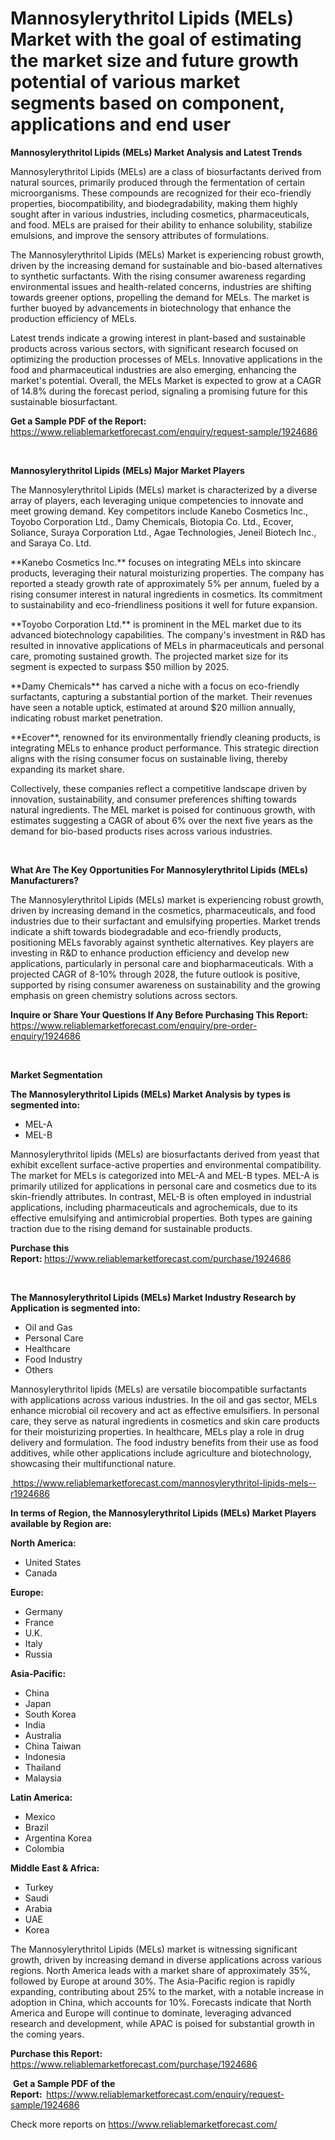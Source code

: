 <p><h1>Mannosylerythritol Lipids (MELs) Market with the goal of estimating the market size and future growth potential of various market segments based on component, applications and end user</h1></p><p><strong>Mannosylerythritol Lipids (MELs) Market Analysis and Latest Trends</strong></p>
<p><p>Mannosylerythritol Lipids (MELs) are a class of biosurfactants derived from natural sources, primarily produced through the fermentation of certain microorganisms. These compounds are recognized for their eco-friendly properties, biocompatibility, and biodegradability, making them highly sought after in various industries, including cosmetics, pharmaceuticals, and food. MELs are praised for their ability to enhance solubility, stabilize emulsions, and improve the sensory attributes of formulations.</p><p>The Mannosylerythritol Lipids (MELs) Market is experiencing robust growth, driven by the increasing demand for sustainable and bio-based alternatives to synthetic surfactants. With the rising consumer awareness regarding environmental issues and health-related concerns, industries are shifting towards greener options, propelling the demand for MELs. The market is further buoyed by advancements in biotechnology that enhance the production efficiency of MELs.</p><p>Latest trends indicate a growing interest in plant-based and sustainable products across various sectors, with significant research focused on optimizing the production processes of MELs. Innovative applications in the food and pharmaceutical industries are also emerging, enhancing the market's potential. Overall, the MELs Market is expected to grow at a CAGR of 14.8% during the forecast period, signaling a promising future for this sustainable biosurfactant.</p></p>
<p><strong>Get a Sample PDF of the Report:&nbsp;</strong> <a href="https://www.reliablemarketforecast.com/enquiry/request-sample/1924686?utm_campaign=1140&utm_medium=2&utm_source=Github&utm_content=ia&utm_term=14012025&utm_id=mannosylerythritol-lipids-mels">https://www.reliablemarketforecast.com/enquiry/request-sample/1924686</a></p>
<p>&nbsp;</p>
<p><strong>Mannosylerythritol Lipids (MELs) Major Market Players</strong></p>
<p><p>The Mannosylerythritol Lipids (MELs) market is characterized by a diverse array of players, each leveraging unique competencies to innovate and meet growing demand. Key competitors include Kanebo Cosmetics Inc., Toyobo Corporation Ltd., Damy Chemicals, Biotopia Co. Ltd., Ecover, Soliance, Suraya Corporation Ltd., Agae Technologies, Jeneil Biotech Inc., and Saraya Co. Ltd.</p><p>**Kanebo Cosmetics Inc.** focuses on integrating MELs into skincare products, leveraging their natural moisturizing properties. The company has reported a steady growth rate of approximately 5% per annum, fueled by a rising consumer interest in natural ingredients in cosmetics. Its commitment to sustainability and eco-friendliness positions it well for future expansion.</p><p>**Toyobo Corporation Ltd.** is prominent in the MEL market due to its advanced biotechnology capabilities. The company's investment in R&D has resulted in innovative applications of MELs in pharmaceuticals and personal care, promoting sustained growth. The projected market size for its segment is expected to surpass $50 million by 2025.</p><p>**Damy Chemicals** has carved a niche with a focus on eco-friendly surfactants, capturing a substantial portion of the market. Their revenues have seen a notable uptick, estimated at around $20 million annually, indicating robust market penetration.</p><p>**Ecover**, renowned for its environmentally friendly cleaning products, is integrating MELs to enhance product performance. This strategic direction aligns with the rising consumer focus on sustainable living, thereby expanding its market share.</p><p>Collectively, these companies reflect a competitive landscape driven by innovation, sustainability, and consumer preferences shifting towards natural ingredients. The MEL market is poised for continuous growth, with estimates suggesting a CAGR of about 6% over the next five years as the demand for bio-based products rises across various industries.</p></p>
<p>&nbsp;</p>
<p><strong>What Are The Key Opportunities For Mannosylerythritol Lipids (MELs) Manufacturers?</strong></p>
<p><p>The Mannosylerythritol Lipids (MELs) market is experiencing robust growth, driven by increasing demand in the cosmetics, pharmaceuticals, and food industries due to their surfactant and emulsifying properties. Market trends indicate a shift towards biodegradable and eco-friendly products, positioning MELs favorably against synthetic alternatives. Key players are investing in R&D to enhance production efficiency and develop new applications, particularly in personal care and biopharmaceuticals. With a projected CAGR of 8-10% through 2028, the future outlook is positive, supported by rising consumer awareness on sustainability and the growing emphasis on green chemistry solutions across sectors.</p></p>
<p><strong>Inquire or Share Your Questions If Any Before Purchasing This Report:</strong> <a href="https://www.reliablemarketforecast.com/enquiry/pre-order-enquiry/1924686?utm_campaign=1140&utm_medium=2&utm_source=Github&utm_content=ia&utm_term=14012025&utm_id=mannosylerythritol-lipids-mels">https://www.reliablemarketforecast.com/enquiry/pre-order-enquiry/1924686</a></p>
<p>&nbsp;</p>
<p><strong>Market Segmentation</strong></p>
<p><strong>The Mannosylerythritol Lipids (MELs) Market Analysis by types is segmented into:</strong></p>
<p><ul><li>MEL-A</li><li>MEL-B</li></ul></p>
<p><p>Mannosylerythritol lipids (MELs) are biosurfactants derived from yeast that exhibit excellent surface-active properties and environmental compatibility. The market for MELs is categorized into MEL-A and MEL-B types. MEL-A is primarily utilized for applications in personal care and cosmetics due to its skin-friendly attributes. In contrast, MEL-B is often employed in industrial applications, including pharmaceuticals and agrochemicals, due to its effective emulsifying and antimicrobial properties. Both types are gaining traction due to the rising demand for sustainable products.</p></p>
<p><strong>Purchase this Report:&nbsp;</strong><a href="https://www.reliablemarketforecast.com/purchase/1924686?utm_campaign=1140&utm_medium=2&utm_source=Github&utm_content=ia&utm_term=14012025&utm_id=mannosylerythritol-lipids-mels">https://www.reliablemarketforecast.com/purchase/1924686</a></p>
<p>&nbsp;</p>
<p><strong>The Mannosylerythritol Lipids (MELs) Market Industry Research by Application is segmented into:</strong></p>
<p><ul><li>Oil and Gas</li><li>Personal Care</li><li>Healthcare</li><li>Food Industry</li><li>Others</li></ul></p>
<p><p>Mannosylerythritol lipids (MELs) are versatile biocompatible surfactants with applications across various industries. In the oil and gas sector, MELs enhance microbial oil recovery and act as effective emulsifiers. In personal care, they serve as natural ingredients in cosmetics and skin care products for their moisturizing properties. In healthcare, MELs play a role in drug delivery and formulation. The food industry benefits from their use as food additives, while other applications include agriculture and biotechnology, showcasing their multifunctional nature.</p></p>
<p><a href="https://www.reliablemarketforecast.com/mannosylerythritol-lipids-mels--r1924686?utm_campaign=1140&utm_medium=2&utm_source=Github&utm_content=ia&utm_term=14012025&utm_id=mannosylerythritol-lipids-mels">&nbsp;https://www.reliablemarketforecast.com/mannosylerythritol-lipids-mels--r1924686</a></p>
<p><strong>In terms of Region, the Mannosylerythritol Lipids (MELs) Market Players available by Region are:</strong></p>
<p>
    <p> <strong> North America: </strong>
        <ul>
            <li>United States</li>
            <li>Canada</li>
        </ul>
        </p> 
    <p> <strong> Europe: </strong>
        <ul>
            <li>Germany</li>
            <li>France</li>
            <li>U.K.</li>
            <li>Italy</li>
            <li>Russia</li>
        </ul>
        </p> 
    <p> <strong> Asia-Pacific: </strong>
        <ul>
            <li>China</li>
            <li>Japan</li>
            <li>South Korea</li>
            <li>India</li>
            <li>Australia</li>
            <li>China Taiwan</li>
            <li>Indonesia</li>
            <li>Thailand</li>
            <li>Malaysia</li>
        </ul>
        </p> 
    <p> <strong> Latin America: </strong>
        <ul>
            <li>Mexico</li>
            <li>Brazil</li>
            <li>Argentina Korea</li>
            <li>Colombia</li>
        </ul>
        </p> 
    <p> <strong> Middle East & Africa: </strong>
        <ul>
            <li>Turkey</li>
            <li>Saudi</li>
            <li>Arabia</li>
            <li>UAE</li>
            <li>Korea</li>
        </ul>
    </p>
    </p>
<p><p>The Mannosylerythritol Lipids (MELs) market is witnessing significant growth, driven by increasing demand in diverse applications across various regions. North America leads with a market share of approximately 35%, followed by Europe at around 30%. The Asia-Pacific region is rapidly expanding, contributing about 25% to the market, with a notable increase in adoption in China, which accounts for 10%. Forecasts indicate that North America and Europe will continue to dominate, leveraging advanced research and development, while APAC is poised for substantial growth in the coming years.</p></p>
<p><strong>Purchase this Report: </strong><a href="https://www.reliablemarketforecast.com/purchase/1924686?utm_campaign=1140&utm_medium=2&utm_source=Github&utm_content=ia&utm_term=14012025&utm_id=mannosylerythritol-lipids-mels">https://www.reliablemarketforecast.com/purchase/1924686</a></p>
<p>&nbsp;<strong>Get a Sample PDF of the Report:&nbsp;&nbsp;</strong><a href="https://www.reliablemarketforecast.com/enquiry/request-sample/1924686?utm_campaign=1140&utm_medium=2&utm_source=Github&utm_content=ia&utm_term=14012025&utm_id=mannosylerythritol-lipids-mels">https://www.reliablemarketforecast.com/enquiry/request-sample/1924686</a></p>
<p><strong></strong></p>
<p>Check more reports on <a href="https://www.reliablemarketforecast.com/?utm_campaign=1140&utm_medium=2&utm_source=Github&utm_content=ia&utm_term=14012025&utm_id=mannosylerythritol-lipids-mels">https://www.reliablemarketforecast.com/</a></p>
